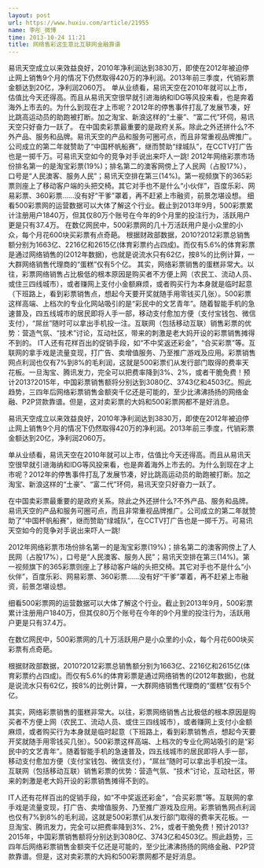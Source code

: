 ```yaml
---
layout: post
url: https://www.huxiu.com/article/21955
name: 李彤_微博
time: 2013-10-24 11:21
title: 网络售彩这生意比互联网金融靠谱
---
```

易讯天空成立以来效益良好，2010年净利润达到3830万，即使在2012年被迫停止网上销售9个月的情况下仍然取得420万的净利润。2013年前三季度，代销彩票金额达到20亿，净利润2060万。 单从业绩看，易讯天空在2010年就可以上市，估值比今天还得高。而且从易讯天空很早就引进海纳和IDG等风投来看，也是奔着海外上市去的。为什么到现在才上市呢？2012年的停售事件打乱了发展节凑，好比跳高运动员的助跑被打断。加之淘宝、新浪这样的“土豪”、“富二代”环伺，易讯天空只好奋力一跃了。 在中国卖彩票最重要的是政府关系。除此之外还拼什么?不外产品、服务和品牌。易讯天空的产品和服务可圈可点，而且非常重视品牌推广。公司成立的第二年就赞助了“中国杯帆船赛”，继而赞助“绿城队”，在CCTV打广告也是一掷千万。可易讯天空如今的竞争对手说出来吓人一跳! 2012年网络彩票市场份排名第一的是淘宝彩票(19%)；排名第二的澳客网傍上了人民网（占股17%），口号是“人民澳客、服务人民”；易讯天空排在第三(14%)。第一视频旗下的365彩票则座上了移动客户端的头把交椅。其它对手也不是什么“小伙伴”，百度乐彩、网易彩票、360彩票……没有好“干爹”罩着，再不赶紧上市融资，前景怎堪设想。 细看500彩票网的运营数据可以大体了解这个行业。截止到2013年9月，500彩票累计注册用户1840万，但其仅80万个账号在今年的9个月里的投注行为，活跃用户更是只有37.4万。 在数亿网民中，500彩票网的几十万活跃用户是小众里的小众，每个月花600块买彩票有点奇葩。 根据财政部数据，2010?2012彩票总销售额分别为1663亿、2216亿和2615亿(体育彩票约占四成)。而仅有5.6%的体育彩票是通过网络销售的(2012年数据)，也就是说流水只有62亿，按8%的比例计算，一大群网络销售代理商的“蛋糕”仅有5个亿。 其实，网络彩票销售的蛋糕非常大。以往，彩票网络销售占比极低的根本原因是购买者不方便上网（农民工、流动人员、或住三四线城市），或者赚网上支付小金额麻烦，或者购买行为本身就是临时起意（下班路上，看到彩票销售点，想起今天要开奖就随手用零钱买几张）。500彩票这样高端、上档次的专业化网站吸引的是“彩民中的文艺青年”。随着智能手机的急速普及，四五线城市的居民即将人手一部，移动支付愈加方便（支付宝钱包、微信支付），“屌丝”随时可以拿出手机投一注。互联网（包括移动互联）销售彩票的优势：营造气氛、“技术”讨论，互动社区，带来的刺激是老大妈开设的彩票销售摊得不到的。 IT人还有花样百出的促销手段，如“不中奖返还彩金”，“合买彩票”等。互联网的拿手戏是流量变现，打广告、卖增值服务、乃至推广游戏及应用。彩票销售网点利润也仅有7%到8%的毛利润，这就是500彩票们从发行部门取得的费率天花板。一旦淘宝、腾讯发力，完全可以把费率降到3%、2%，或者干脆免费！预计2013?2015年，中国彩票销售额将分别达到3080亿、3743亿和4503亿。照此趋势，三四年后网络彩票销售金额突千亿还是可能的，至少比沸沸扬扬的网络金融、P2P贷款靠谱。但是，这对卖彩票的大妈和500彩票网都不是好消息。

易讯天空成立以来效益良好，2010年净利润达到3830万，即使在2012年被迫停止网上销售9个月的情况下仍然取得420万的净利润。2013年前三季度，代销彩票金额达到20亿，净利润2060万。

单从业绩看，易讯天空在2010年就可以上市，估值比今天还得高。而且从易讯天空很早就引进海纳和IDG等风投来看，也是奔着海外上市去的。为什么到现在才上市呢？2012年的停售事件打乱了发展节凑，好比跳高运动员的助跑被打断。加之淘宝、新浪这样的“土豪”、“富二代”环伺，易讯天空只好奋力一跃了。

在中国卖彩票最重要的是政府关系。除此之外还拼什么?不外产品、服务和品牌。易讯天空的产品和服务可圈可点，而且非常重视品牌推广。公司成立的第二年就赞助了“中国杯帆船赛”，继而赞助“绿城队”，在CCTV打广告也是一掷千万。可易讯天空如今的竞争对手说出来吓人一跳!

2012年网络彩票市场份排名第一的是淘宝彩票(19%)；排名第二的澳客网傍上了人民网（占股17%），口号是“人民澳客、服务人民”；易讯天空排在第三(14%)。第一视频旗下的365彩票则座上了移动客户端的头把交椅。其它对手也不是什么“小伙伴”，百度乐彩、网易彩票、360彩票……没有好“干爹”罩着，再不赶紧上市融资，前景怎堪设想。

细看500彩票网的运营数据可以大体了解这个行业。截止到2013年9月，500彩票累计注册用户1840万，但其仅80万个账号在今年的9个月里的投注行为，活跃用户更是只有37.4万。

在数亿网民中，500彩票网的几十万活跃用户是小众里的小众，每个月花600块买彩票有点奇葩。

根据财政部数据，2010?2012彩票总销售额分别为1663亿、2216亿和2615亿(体育彩票约占四成)。而仅有5.6%的体育彩票是通过网络销售的(2012年数据)，也就是说流水只有62亿，按8%的比例计算，一大群网络销售代理商的“蛋糕”仅有5个亿。

其实，网络彩票销售的蛋糕非常大。以往，彩票网络销售占比极低的根本原因是购买者不方便上网（农民工、流动人员、或住三四线城市），或者赚网上支付小金额麻烦，或者购买行为本身就是临时起意（下班路上，看到彩票销售点，想起今天要开奖就随手用零钱买几张）。500彩票这样高端、上档次的专业化网站吸引的是“彩民中的文艺青年”。随着智能手机的急速普及，四五线城市的居民即将人手一部，移动支付愈加方便（支付宝钱包、微信支付），“屌丝”随时可以拿出手机投一注。互联网（包括移动互联）销售彩票的优势：营造气氛、“技术”讨论，互动社区，带来的刺激是老大妈开设的彩票销售摊得不到的。

IT人还有花样百出的促销手段，如“不中奖返还彩金”，“合买彩票”等。互联网的拿手戏是流量变现，打广告、卖增值服务、乃至推广游戏及应用。彩票销售网点利润也仅有7%到8%的毛利润，这就是500彩票们从发行部门取得的费率天花板。一旦淘宝、腾讯发力，完全可以把费率降到3%、2%，或者干脆免费！预计2013?2015年，中国彩票销售额将分别达到3080亿、3743亿和4503亿。照此趋势，三四年后网络彩票销售金额突千亿还是可能的，至少比沸沸扬扬的网络金融、P2P贷款靠谱。但是，这对卖彩票的大妈和500彩票网都不是好消息。

